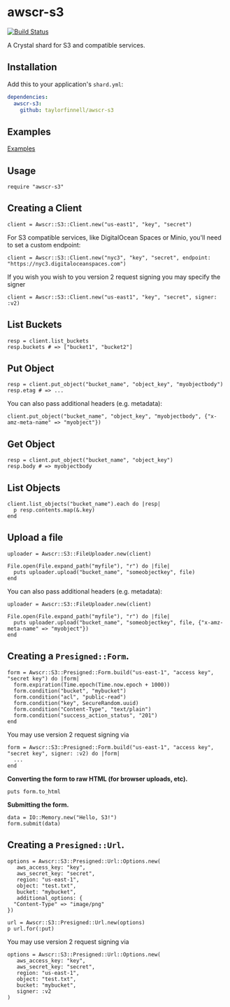 # awscr-s3
[![Build Status](https://travis-ci.org/taylorfinnell/awscr-s3.svg?branch=master)](https://travis-ci.org/taylorfinnell/awscr-s3)

A Crystal shard for S3 and compatible services.

## Installation

Add this to your application's `shard.yml`:

```yaml
dependencies:
  awscr-s3:
    github: taylorfinnell/awscr-s3
```

## Examples

[Examples](https://github.com/taylorfinnell/awscr-s3/tree/master/examples)

## Usage

```crystal
require "awscr-s3"
```

## **Creating a Client**

```crystal
client = Awscr::S3::Client.new("us-east1", "key", "secret")
```

For S3 compatible services, like DigitalOcean Spaces or Minio, you'll need to set a custom endpoint:

```crystal
client = Awscr::S3::Client.new("nyc3", "key", "secret", endpoint: "https://nyc3.digitaloceanspaces.com")
```

If you wish you wish to you version 2 request signing you may specify the signer

```crystal
client = Awscr::S3::Client.new("us-east1", "key", "secret", signer: :v2)
```

## **List Buckets**

```crystal
resp = client.list_buckets
resp.buckets # => ["bucket1", "bucket2"]
```

## **Put Object**

```crystal
resp = client.put_object("bucket_name", "object_key", "myobjectbody")
resp.etag # => ...
```

You can also pass additional headers (e.g. metadata):

```crystal
client.put_object("bucket_name", "object_key", "myobjectbody", {"x-amz-meta-name" => "myobject"})
```

## **Get Object**

```crystal
resp = client.put_object("bucket_name", "object_key")
resp.body # => myobjectbody
```

## **List Objects**

```crystal
client.list_objects("bucket_name").each do |resp|
  p resp.contents.map(&.key)
end
```

## **Upload a file**

```crystal
uploader = Awscr::S3::FileUploader.new(client)

File.open(File.expand_path("myfile"), "r") do |file|
  puts uploader.upload("bucket_name", "someobjectkey", file)
end
```

You can also pass additional headers (e.g. metadata):

```crystal
uploader = Awscr::S3::FileUploader.new(client)

File.open(File.expand_path("myfile"), "r") do |file|
  puts uploader.upload("bucket_name", "someobjectkey", file, {"x-amz-meta-name" => "myobject"})
end
```

## **Creating a `Presigned::Form`.**

```crystal
form = Awscr::S3::Presigned::Form.build("us-east-1", "access key", "secret key") do |form|
  form.expiration(Time.epoch(Time.now.epoch + 1000))
  form.condition("bucket", "mybucket")
  form.condition("acl", "public-read")
  form.condition("key", SecureRandom.uuid)
  form.condition("Content-Type", "text/plain")
  form.condition("success_action_status", "201")
end
```

You may use version 2 request signing via

```crystal
form = Awscr::S3::Presigned::Form.build("us-east-1", "access key", "secret key", signer: :v2) do |form|
  ...
end
```

**Converting the form to raw HTML (for browser uploads, etc).**

```crystal
puts form.to_html
```

**Submitting the form.**

```crystal
data = IO::Memory.new("Hello, S3!")
form.submit(data)
```

## **Creating a `Presigned::Url`.**

```crystal
options = Awscr::S3::Presigned::Url::Options.new(
   aws_access_key: "key",
   aws_secret_key: "secret",
   region: "us-east-1",
   object: "test.txt",
   bucket: "mybucket",
   additional_options: {
  "Content-Type" => "image/png"
})

url = Awscr::S3::Presigned::Url.new(options)
p url.for(:put)
```

You may use version 2 request signing via


```crystal
options = Awscr::S3::Presigned::Url::Options.new(
   aws_access_key: "key",
   aws_secret_key: "secret",
   region: "us-east-1",
   object: "test.txt",
   bucket: "mybucket",
   signer: :v2
)
```
